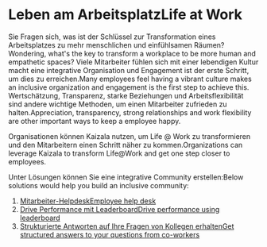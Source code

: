 # <a name="life-at-work"></a><span data-ttu-id="ce5e8-101">Leben am Arbeitsplatz</span><span class="sxs-lookup"><span data-stu-id="ce5e8-101">Life at Work</span></span>
<span data-ttu-id="ce5e8-102">Sie Fragen sich, was ist der Schlüssel zur Transformation eines Arbeitsplatzes zu mehr menschlichen und einfühlsamen Räumen?</span><span class="sxs-lookup"><span data-stu-id="ce5e8-102">Wondering,  what's the key to transform a workplace to be more human and empathetic spaces?</span></span> <span data-ttu-id="ce5e8-103">Viele Mitarbeiter fühlen sich mit einer lebendigen Kultur macht eine integrative Organisation und Engagement ist der erste Schritt, um dies zu erreichen.</span><span class="sxs-lookup"><span data-stu-id="ce5e8-103">Many employees feel having a vibrant culture makes an inclusive organization and  engagement is the first step to achieve this.</span></span> <span data-ttu-id="ce5e8-104">Wertschätzung, Transparenz, starke Beziehungen und Arbeitsflexibilität sind andere wichtige Methoden, um einen Mitarbeiter zufrieden zu halten.</span><span class="sxs-lookup"><span data-stu-id="ce5e8-104">Appreciation, transparency, strong relationships and work flexibility are other important ways to keep a employee happy.</span></span> 

<span data-ttu-id="ce5e8-105">Organisationen können Kaizala nutzen, um Life @ Work zu transformieren und den Mitarbeitern einen Schritt näher zu kommen.</span><span class="sxs-lookup"><span data-stu-id="ce5e8-105">Organizations can leverage Kaizala to transform Life@Work and get one step closer to employees.</span></span>  

<span data-ttu-id="ce5e8-106">Unter Lösungen können Sie eine integrative Community erstellen:</span><span class="sxs-lookup"><span data-stu-id="ce5e8-106">Below solutions would help you build an inclusive community:</span></span>

1. [<span data-ttu-id="ce5e8-107">Mitarbeiter-Helpdesk</span><span class="sxs-lookup"><span data-stu-id="ce5e8-107">Employee help desk</span></span>](https://docs.microsoft.com/en-us/kaizala/businesssolutions/life%40work/employeehelpdesk/employeehelpdesk)
2. [<span data-ttu-id="ce5e8-108">Drive Performance mit Leaderboard</span><span class="sxs-lookup"><span data-stu-id="ce5e8-108">Drive performance using leaderboard</span></span>](https://docs.microsoft.com/en-us/kaizala/businesssolutions/life%40work/leaderboard/leaderboard)
3. [<span data-ttu-id="ce5e8-109">Strukturierte Antworten auf Ihre Fragen von Kollegen erhalten</span><span class="sxs-lookup"><span data-stu-id="ce5e8-109">Get structured answers to your questions from co-workers</span></span>](https://docs.microsoft.com/en-us/kaizala/businesssolutionslife%40work/QnA/QnA)
